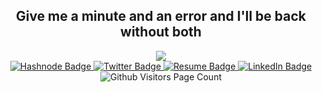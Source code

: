 <h2 align="center"> Give me a minute and an error and I'll be back without both</h2>

<div id="top" align="center">
  <img size="small" src="https://media.giphy.com/media/qgQUggAC3Pfv687qPC/giphy.gif" />
</div>
<div align="center">
  <a href="https://hashnode.com/murathe">
    <img src="https://img.shields.io/badge/Hashnode-success?style=for-the-badge&logo=Hashnode&logoColor=white" alt="Hashnode Badge"/>
  </a>
  <a href="https://twitter.com/murathe_a">
    <img src="https://img.shields.io/badge/Twitter-blueviolet?style=for-the-badge&logo=twitter&logoColor=white" alt="Twitter Badge"/>
  </a>
  <a href="https://twitter.com/murathe_a">
    <img src="https://img.shields.io/badge/Resume-yellowgreen?style=for-the-badge&logo=Resume&logoColor=white" alt="Resume Badge"/>
  </a>
  <a href="https://www.linkedin.com/in/isaac-murathe-3182011a5/">
    <img src="https://img.shields.io/badge/LinkedIn-cyan?style=for-the-badge&logo=linkedin&logoColor=white" alt="LinkedIn Badge"/>
  </a>
</div>
<div id="counter" align="center">
  <img src="https://komarev.com/ghpvc/?username=murathe"/ alt="Github Visitors Page Count">
</div>




<!--
**Murathe/murathe** is a ✨ _special_ ✨ repository because its `README.md` (this file) appears on your GitHub profile.

Here are some ideas to get you started:

- 🔭 I’m currently working on ...
- 🌱 I’m currently learning ...
- 👯 I’m looking to collaborate on ...
- 🤔 I’m looking for help with ...
- 💬 Ask me about ...
- 📫 How to reach me: ...
- 😄 Pronouns: ...
- ⚡ Fun fact: ...
-->
